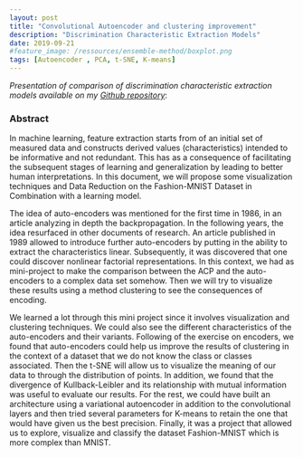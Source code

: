 ```yaml
---
layout: post
title: "Convolutional Autoencoder and clustering improvement"
description: "Discrimination Characteristic Extraction Models"
date: 2019-09-21
#feature_image: /ressources/ensemble-method/boxplot.png
tags: [Autoencoder , PCA, t-SNE, K-means]
---
```


*Presentation of comparison of discrimination characteristic extraction models available on my [Github repository](https://github.com/mbenhamd/autoencodeur-convolutionel-extraction-caracteristiques)*\:

### Abstract

In machine learning, feature extraction starts from of an initial set of measured data and constructs derived values (characteristics) intended to be informative and not redundant. This has as a consequence of facilitating the subsequent stages of learning and generalization by leading to better human interpretations. In this document, we will propose some visualization techniques and Data Reduction on the Fashion-MNIST Dataset in Combination with a learning model. <!--more-->

The idea of auto-encoders was mentioned for the first time in 1986, in an article analyzing in depth the backpropagation. In the following years, the idea resurfaced in other documents of research. An article published in 1989 allowed to introduce further auto-encoders by putting in the ability to extract the characteristics linear. Subsequently, it was discovered that one could discover nonlinear factorial representations. In this context, we had as mini-project to make the comparison between the ACP and the auto-encoders to a complex data set somehow. Then we will try to visualize these results using a method clustering to see the consequences of encoding.

We learned a lot through this mini project since it involves visualization and clustering techniques. We could also see the different characteristics of the auto-encoders and their variants. Following of the exercise on encoders, we found that auto-encoders could help us improve the results of clustering in the context of a dataset that we do not know the class or classes associated. Then the t-SNE will allow us to visualize the meaning of our data to through the distribution of points. In addition, we found that the divergence of Kullback-Leibler and its relationship with mutual information was useful to evaluate our results. For the rest, we could have built an architecture using a variational autoencoder in addition to the convolutional layers and then tried several parameters for K-means to retain the one that would have given us the best precision. Finally, it was a project that allowed us to explore, visualize and classify the dataset Fashion-MNIST which is more complex than MNIST.